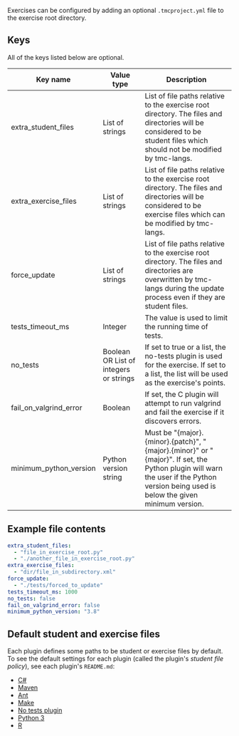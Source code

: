 Exercises can be configured by adding an optional `.tmcproject.yml` file to the exercise root directory.

## Keys

All of the keys listed below are optional.

| Key name               | Value type                             | Description                                                                                                                                                                          |
| ---------------------- | -------------------------------------- | ------------------------------------------------------------------------------------------------------------------------------------------------------------------------------------ |
| extra_student_files    | List of strings                        | List of file paths relative to the exercise root directory. The files and directories will be considered to be student files which should not be modified by tmc-langs.              |
| extra_exercise_files   | List of strings                        | List of file paths relative to the exercise root directory. The files and directories will be considered to be exercise files which can be modified by tmc-langs.                    |
| force_update           | List of strings                        | List of file paths relative to the exercise root directory. The files and directories are overwritten by tmc-langs during the update process even if they are student files.         |
| tests_timeout_ms       | Integer                                | The value is used to limit the running time of tests.                                                                                                                                |
| no_tests               | Boolean OR List of integers or strings | If set to true or a list, the no-tests plugin is used for the exercise. If set to a list, the list will be used as the exercise's points.                                            |
| fail_on_valgrind_error | Boolean                                | If set, the C plugin will attempt to run valgrind and fail the exercise if it discovers errors.                                                                                      |
| minimum_python_version | Python version string                  | Must be "{major}.{minor}.{patch}", "{major}.{minor}" or "{major}". If set, the Python plugin will warn the user if the Python version being used is below the given minimum version. |

## Example file contents

```yml
extra_student_files:
  - "file_in_exercise_root.py"
  - "./another_file_in_exercise_root.py"
extra_exercise_files:
  - "dir/file_in_subdirectory.xml"
force_update:
  - "./tests/forced_to_update"
tests_timeout_ms: 1000
no_tests: false
fail_on_valgrind_error: false
minimum_python_version: "3.8"
```

## Default student and exercise files

Each plugin defines some paths to be student or exercise files by default. To see the default settings for each plugin (called the plugin's _student file policy_), see each plugin's `README.md`:

- [C#](../plugins/csharp/README.md#student-file-policy)
- [Maven](../plugins/java/README.md#student-file-policy)
- [Ant](../plugins/java/README.md#student-file-policy-1)
- [Make](../plugins/make/README.md#student-file-policy)
- [No tests plugin](../plugins/notests/README.md#student-file-policy)
- [Python 3](../plugins/python3/README.md#student-file-policy)
- [R](../plugins/r/README.md#student-file-policy)
